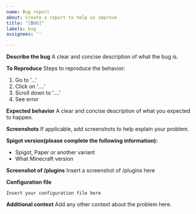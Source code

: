 ```yaml
---
name: Bug report
about: Create a report to help us improve
title: "[BUG]"
labels: bug
assignees: ''

---
```


**Describe the bug**
A clear and concise description of what the bug is.

**To Reproduce**
Steps to reproduce the behavior:
1. Go to '...'
2. Click on '....'
3. Scroll down to '....'
4. See error

**Expected behavior**
A clear and concise description of what you expected to happen.

**Screenshots**
If applicable, add screenshots to help explain your problem.

**Spigot version(please complete the following information):**
 - Spigot, Paper or another variant
 - What Minecraft version

**Screenshot of /plugins**
Insert a screenshot of /plugins here

**Configuration file**
```
Insert your configuration file here
```

**Additional context**
Add any other context about the problem here.

